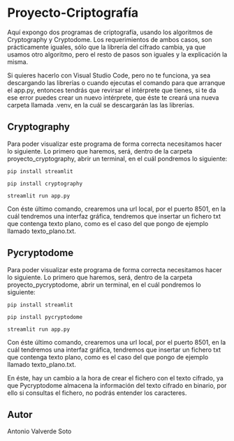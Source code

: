 # Proyecto-Criptografía
Aquí expongo dos programas de criptografía, usando los algoritmos de Cryptography y  Cryptodome.
Los requerimientos de ambos casos, son prácticamente iguales, sólo que la librería del cifrado cambia, ya que usamos otro algoritmo, pero el resto de pasos son iguales y la explicación la misma.

Si quieres hacerlo con Visual Studio Code, pero no te funciona, ya sea descargando las librerías o cuando ejecutas el comando para que arranque el app.py, entonces tendrás que revirsar el intérprete que tienes, si te da ese error puedes crear un nuevo intérprete, que éste te creará una nueva carpeta llamada .venv, en la cuál se descargarán las las librerías.


## Cryptography
Para poder visualizar este programa de forma correcta necesitamos hacer lo siguiente.
Lo primero que haremos, será, dentro de la carpeta proyecto_cryptography, abrir un terminal, en el cuál pondremos lo siguiente:
```
pip install streamlit
```
```
pip install cryptography
```
```
streamlit run app.py
```
Con éste último comando, crearemos una url local, por el puerto 8501, en la cuál tendremos una interfaz gráfica, tendremos que insertar un fichero txt que contenga texto plano, como es el caso del que pongo de ejemplo llamado texto_plano.txt.


## Pycryptodome
Para poder visualizar este programa de forma correcta necesitamos hacer lo siguiente.
Lo primero que haremos, será, dentro de la carpeta proyecto_pycryptodome, abrir un terminal, en el cuál pondremos lo siguiente:
```
pip install streamlit
```
```
pip install pycryptodome
```
```
streamlit run app.py
```
Con éste último comando, crearemos una url local, por el puerto 8501, en la cuál tendremos una interfaz gráfica, tendremos que insertar un fichero txt que contenga texto plano, como es el caso del que pongo de ejemplo llamado texto_plano.txt.

En éste, hay un cambio a la hora de crear el fichero con el texto cifrado, ya que Pycryptodome almacena la información del texto cifrado en binario, por ello si consultas el fichero, no podrás entender los caracteres.

## Autor
Antonio Valverde Soto